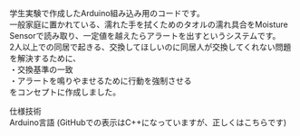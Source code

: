 学生実験で作成したArduino組み込み用のコードです。  
一般家庭に置かれている、濡れた手を拭くためのタオルの濡れ具合をMoisture Sensorで読み取り、一定値を越えたらアラートを出すというシステムです。  
2人以上での同居で起きる、交換してほしいのに同居人が交換してくれない問題を解決するために、  
・交換基準の一致  
・アラートを鳴りやませるために行動を強制させる  
をコンセプトに作成しました。  


仕様技術  
Arduino言語 (GitHubでの表示はC++になっていますが、正しくはこちらです)
